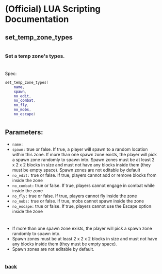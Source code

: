 
# (Official) LUA Scripting Documentation

## set_temp_zone_types
#
### Set a temp zone's types.
#
Spec:
```lua
set_temp_zone_types(
	name,
	spawn,
	no_edit,
	no_combat,
	no_fly,
	no_mobs,
	no_escape)
```
#
## Parameters:
- `name:` 
- `spawn:` true or false. If true, a player will spawn to a random location within this zone. If more than one spawn zone exists, the player will pick a spawn zone randomly to spawn into. Spawn zones must be at least 2 x 2 x 2 blocks in size and must not have any blocks inside them (they must be empty space). Spawn zones are not editable by default
- `no_edit:` true or false. If true, players cannot add or remove blocks from inside the zone
- `no_combat:` true or false. If true, players cannot engage in combat while inside the zone
- `no_fly:` true or false. If true, players cannot fly inside the zone
- `no_mobs:` true or false. If true, mobs cannot spawn inside the zone
- `no_escape:` true or false. If true, players cannot use the Escape option inside the zone
#

- If more than one spawn zone exists, the player will pick a spawn zone randomly to spawn into.
- Spawn zones must be at least 2 x 2 x 2 blocks in size and must not have any blocks inside them (they must be empty space).
- Spawn zones are not editable by default.

#
### [back](../zones)
